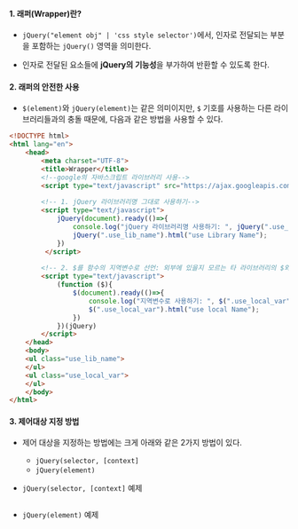 
#### 1. 래퍼(Wrapper)란?

- `jQuery("element obj" | 'css style selector')`에서, 인자로 전달되는 부분을 포함하는 `jQuery()` 영역을 의미한다.

- 인자로 전달된 요소들에 **jQuery의 기능성**을 부가하여 반환할 수 있도록 한다.


#### 2. 래퍼의 안전한 사용

 - `$(element)`와 `jQuery(element)`는 같은 의미이지만, `$` 기호를 사용하는 다른 라이브러리들과의 충돌 때문에, 다음과 같은 방법을 사용할 수 있다.
```html
<!DOCTYPE html>  
<html lang="en">  
    <head>  
        <meta charset="UTF-8">  
        <title>Wrapper</title>  
        <!--google의 자바스크립트 라이브러리 사용-->  
        <script type="text/javascript" src="https://ajax.googleapis.com/ajax/libs/jquery/3.7.1/jquery.min.js"></script>  
  
        <!-- 1. jQuery 라이브러리명 그대로 사용하기-->  
        <script type="text/javascript">  
            jQuery(document).ready(()=>{  
                console.log("jQuery 라이브러리명 사용하기: ", jQuery(".use_lib_name"))  
                jQuery(".use_lib_name").html("use Library Name");  
            })  
         </script>  
  
        <!-- 2. $를 함수의 지역변수로 선언: 외부에 있을지 모르는 타 라이브러리의 $와의 충돌을 예방 -->  
        <script type="text/javascript">  
            (function ($){  
                $(document).ready(()=>{  
                    console.log("지역변수로 사용하기: ", $(".use_local_var"));  
                    $(".use_local_var").html("use local Name");  
                })  
            })(jQuery)  
        </script>  
    </head>  
    <body>  
    <ul class="use_lib_name">  
    </ul>  
    <ul class="use_local_var">  
    </ul>  
    </body>  
</html>
```


#### 3. 제어대상 지정 방법

- 제어 대상을 지정하는 방법에는 크게 아래와 같은 2가지 방법이 있다.
	- `jQuery(selector, [context]`
	- `jQuery(element)`

- `jQuery(selector, [context]` 예제
```html
```

- `jQuery(element)` 예제
```html
```